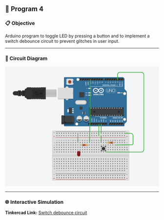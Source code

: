 ## 🚀 Program 4

### 📋 Objective
Arduino program to toggle LED by pressing a button and to implement a switch debounce circuit to prevent glitches in user input. 

---

### 🔧 Circuit Diagram

![Switch debounce circuit](./Switch%20debounce%20circuit.png)

---

### 🌐 Interactive Simulation

**Tinkercad Link:** [Switch debounce circuit](https://www.tinkercad.com/things/l3KF6JPZL26-switch-debounce-circuit?sharecode=qfwp3p23hXX9exo2DAtrLKPjHe-iTqMoZ91i9ml9ojk)